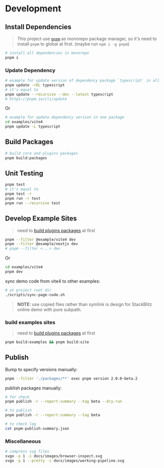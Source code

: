# Development

## Install Dependencies

> This project use [`pnpm`](https://pnpm.io/motivation) as monorepo package manager,
> so it's need to install `pnpm` to global at first. (maybe run `npm i -g pnpm`)

```bash
# install all dependencies in monorepo
pnpm i
```

### Update Dependency

```bash
# example for update version of dependency package `typescript` in all monorepo package
pnpm update -rDL typescript
# it's equal to
pnpm update --recursive --dev --latest typescript
# https://pnpm.io/cli/update
```

Or

```bash
# example for update dependency version in one package
cd examples/vite4
pnpm update -L typescript
```


## Build Packages

```bash
# build core and plugins packages
pnpm build:packages
```

## Unit Testing

```bash
pnpm test
# it's equal to
pnpm test -r
pnpm run -r test
pnpm run --recursive test
```

## Develop Example Sites

> need to [build plugins packages](#build-packages) at first

```bash
pnpm --filter @example/vite4 dev
pnpm --filter @example/nextjs dev
# pnpm --filter <...> dev
```

Or

```bash
cd examples/vite4
pnpm dev
```

sync demo code from vite4 to other examples:

```bash
# at project root dir
./scripts/sync-page-code.sh
```

> **NOTE:** use copied files rather than symlink is design for StackBlitz online demo with pure subpath.


### build examples sites

> need to [build plugins packages](#build-packages) at first

```bash
pnpm build:examples && pnpm build:site
```

## Publish

Bump to specify versions manually:

```bash
pnpm --filter './packages/**' exec pnpm version 2.0.0-beta.2
```


publish packages manually:

```bash
# for check
pnpm publish -r --report-summary --tag beta --dry-run

# to publish
pnpm publish -r --report-summary --tag beta

# to check log
cat pnpm-publish-summary.json
```

### Miscellaneous

```bash
# compress svg files
svgo -p 1 -i docs/images/browser-inspect.svg
svgo -p 1 --pretty -i docs/images/working-pipeline.svg
```

